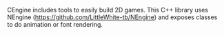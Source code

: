 CEngine includes tools to easily build 2D games.
This C++ library uses NEngine (https://github.com/LittleWhite-tb/NEngine) and exposes classes to do animation or font rendering.